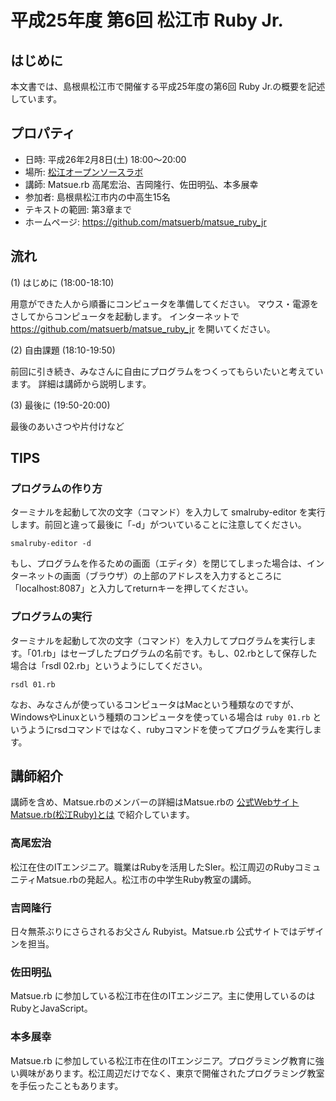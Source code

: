 # 平成25年度 第6回 松江市 Ruby Jr.

## はじめに

本文書では、島根県松江市で開催する平成25年度の第6回 Ruby Jr.の概要を記述しています。

## プロパティ

* 日時: 平成26年2月8日(土) 18:00〜20:00
* 場所: [松江オープンソースラボ](http://www1.city.matsue.shimane.jp/sangyoushinkou/ruby/rubycity/rabo/open.html)
* 講師: Matsue.rb 高尾宏治、吉岡隆行、佐田明弘、本多展幸
* 参加者: 島根県松江市内の中高生15名
* テキストの範囲: 第3章まで
* ホームページ: https://github.com/matsuerb/matsue_ruby_jr

## 流れ

(1) はじめに (18:00-18:10)

用意ができた人から順番にコンピュータを準備してください。
マウス・電源をさしてからコンピュータを起動します。
インターネットで https://github.com/matsuerb/matsue_ruby_jr を開いてください。

(2) 自由課題 (18:10-19:50)

前回に引き続き、みなさんに自由にプログラムをつくってもらいたいと考えています。
詳細は講師から説明します。

(3) 最後に (19:50-20:00)

最後のあいさつや片付けなど

## TIPS

### プログラムの作り方

ターミナルを起動して次の文字（コマンド）を入力して smalruby-editor を実行します。前回と違って最後に「-d」がついていることに注意してください。

```
smalruby-editor -d
```

もし、プログラムを作るための画面（エディタ）を閉じてしまった場合は、インターネットの画面（ブラウザ）の上部のアドレスを入力するところに「localhost:8087」と入力してreturnキーを押してください。

### プログラムの実行

ターミナルを起動して次の文字（コマンド）を入力してプログラムを実行します。「01.rb」はセーブしたプログラムの名前です。もし、02.rbとして保存した場合は「rsdl 02.rb」というようにしてください。

```
rsdl 01.rb
```

なお、みなさんが使っているコンピュータはMacという種類なのですが、WindowsやLinuxという種類のコンピュータを使っている場合は `ruby 01.rb` というようにrsdコマンドではなく、rubyコマンドを使ってプログラムを実行します。

## 講師紹介

講師を含め、Matsue.rbのメンバーの詳細はMatsue.rbの [公式Webサイト](http://matsue.rubyist.net/) [Matsue.rb(松江Ruby)とは](http://matsue.rubyist.net/members/) で紹介しています。

### 高尾宏治

松江在住のITエンジニア。職業はRubyを活用したSIer。松江周辺のRubyコミュニティMatsue.rbの発起人。松江市の中学生Ruby教室の講師。

### 吉岡隆行

日々無茶ぶりにさらされるお父さん Rubyist。Matsue.rb 公式サイトではデザインを担当。

### 佐田明弘

Matsue.rb に参加している松江市在住のITエンジニア。主に使用しているのはRubyとJavaScript。

### 本多展幸

Matsue.rb に参加している松江市在住のITエンジニア。プログラミング教育に強い興味があります。松江周辺だけでなく、東京で開催されたプログラミング教室を手伝ったこともあります。
